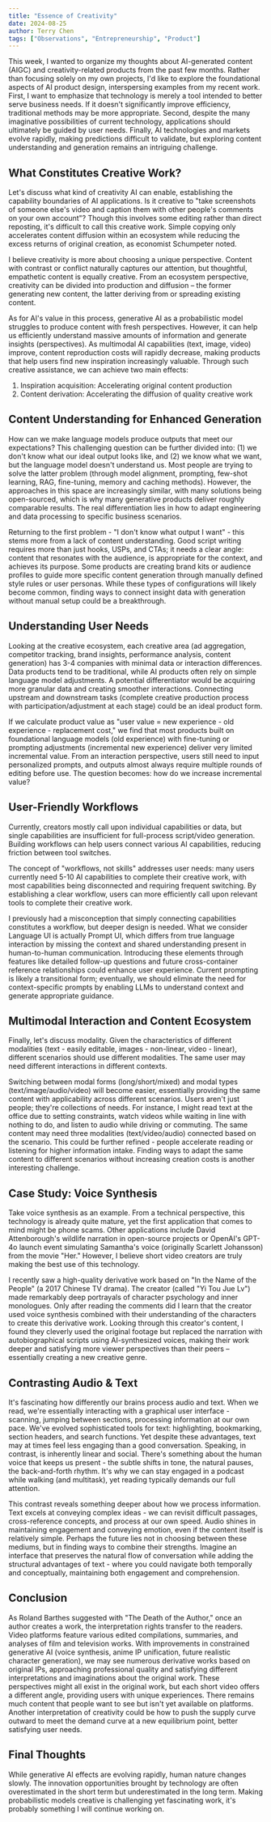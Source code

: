 ```yaml
---
title: "Essence of Creativity"
date: 2024-08-25
author: Terry Chen
tags: ["Observations", "Entrepreneurship", "Product"]
---
```


This week, I wanted to organize my thoughts about AI-generated content (AIGC) and creativity-related products from the past few months. Rather than focusing solely on my own projects, I'd like to explore the foundational aspects of AI product design, interspersing examples from my recent work. First, I want to emphasize that technology is merely a tool intended to better serve business needs. If it doesn't significantly improve efficiency, traditional methods may be more appropriate. Second, despite the many imaginative possibilities of current technology, applications should ultimately be guided by user needs. Finally, AI technologies and markets evolve rapidly, making predictions difficult to validate, but exploring content understanding and generation remains an intriguing challenge.

## What Constitutes Creative Work?

Let's discuss what kind of creativity AI can enable, establishing the capability boundaries of AI applications. Is it creative to "take screenshots of someone else's video and caption them with other people's comments on your own account"? Though this involves some editing rather than direct reposting, it's difficult to call this creative work. Simple copying only accelerates content diffusion within an ecosystem while reducing the excess returns of original creation, as economist Schumpeter noted.

I believe creativity is more about choosing a unique perspective. Content with contrast or conflict naturally captures our attention, but thoughtful, empathetic content is equally creative. From an ecosystem perspective, creativity can be divided into production and diffusion – the former generating new content, the latter deriving from or spreading existing content.

As for AI's value in this process, generative AI as a probabilistic model struggles to produce content with fresh perspectives. However, it can help us efficiently understand massive amounts of information and generate insights (perspectives). As multimodal AI capabilities (text, image, video) improve, content reproduction costs will rapidly decrease, making products that help users find new inspiration increasingly valuable. Through such creative assistance, we can achieve two main effects:

1. Inspiration acquisition: Accelerating original content production
2. Content derivation: Accelerating the diffusion of quality creative work

## Content Understanding for Enhanced Generation

How can we make language models produce outputs that meet our expectations? This challenging question can be further divided into: (1) we don't know what our ideal output looks like, and (2) we know what we want, but the language model doesn't understand us. Most people are trying to solve the latter problem (through model alignment, prompting, few-shot learning, RAG, fine-tuning, memory and caching methods). However, the approaches in this space are increasingly similar, with many solutions being open-sourced, which is why many generative products deliver roughly comparable results. The real differentiation lies in how to adapt engineering and data processing to specific business scenarios.

Returning to the first problem - "I don't know what output I want" - this stems more from a lack of content understanding. Good script writing requires more than just hooks, USPs, and CTAs; it needs a clear angle: content that resonates with the audience, is appropriate for the context, and achieves its purpose. Some products are creating brand kits or audience profiles to guide more specific content generation through manually defined style rules or user personas. While these types of configurations will likely become common, finding ways to connect insight data with generation without manual setup could be a breakthrough.

## Understanding User Needs

Looking at the creative ecosystem, each creative area (ad aggregation, competitor tracking, brand insights, performance analysis, content generation) has 3-4 companies with minimal data or interaction differences. Data products tend to be traditional, while AI products often rely on simple language model adjustments. A potential differentiator would be acquiring more granular data and creating smoother interactions. Connecting upstream and downstream tasks (complete creative production process with participation/adjustment at each stage) could be an ideal product form.

If we calculate product value as "user value = new experience - old experience - replacement cost," we find that most products built on foundational language models (old experience) with fine-tuning or prompting adjustments (incremental new experience) deliver very limited incremental value. From an interaction perspective, users still need to input personalized prompts, and outputs almost always require multiple rounds of editing before use. The question becomes: how do we increase incremental value?

## User-Friendly Workflows

Currently, creators mostly call upon individual capabilities or data, but single capabilities are insufficient for full-process script/video generation. Building workflows can help users connect various AI capabilities, reducing friction between tool switches.

The concept of "workflows, not skills" addresses user needs: many users currently need 5-10 AI capabilities to complete their creative work, with most capabilities being disconnected and requiring frequent switching. By establishing a clear workflow, users can more efficiently call upon relevant tools to complete their creative work.

I previously had a misconception that simply connecting capabilities constitutes a workflow, but deeper design is needed. What we consider Language UI is actually Prompt UI, which differs from true language interaction by missing the context and shared understanding present in human-to-human communication. Introducing these elements through features like detailed follow-up questions and future cross-container reference relationships could enhance user experience. Current prompting is likely a transitional form; eventually, we should eliminate the need for context-specific prompts by enabling LLMs to understand context and generate appropriate guidance.

## Multimodal Interaction and Content Ecosystem

Finally, let's discuss modality. Given the characteristics of different modalities (text - easily editable, images - non-linear, video - linear), different scenarios should use different modalities. The same user may need different interactions in different contexts.

Switching between modal forms (long/short/mixed) and modal types (text/image/audio/video) will become easier, essentially providing the same content with applicability across different scenarios. Users aren't just people; they're collections of needs. For instance, I might read text at the office due to setting constraints, watch videos while waiting in line with nothing to do, and listen to audio while driving or commuting. The same content may need three modalities (text/video/audio) connected based on the scenario. This could be further refined - people accelerate reading or listening for higher information intake. Finding ways to adapt the same content to different scenarios without increasing creation costs is another interesting challenge.

## Case Study: Voice Synthesis

Take voice synthesis as an example. From a technical perspective, this technology is already quite mature, yet the first application that comes to mind might be phone scams. Other applications include David Attenborough's wildlife narration in open-source projects or OpenAI's GPT-4o launch event simulating Samantha's voice (originally Scarlett Johansson) from the movie "Her." However, I believe short video creators are truly making the best use of this technology.

I recently saw a high-quality derivative work based on "In the Name of the People" (a 2017 Chinese TV drama). The creator (called "Yi Tou Jue Lv") made remarkably deep portrayals of character psychology and inner monologues. Only after reading the comments did I learn that the creator used voice synthesis combined with their understanding of the characters to create this derivative work. Looking through this creator's content, I found they cleverly used the original footage but replaced the narration with autobiographical scripts using AI-synthesized voices, making their work deeper and satisfying more viewer perspectives than their peers – essentially creating a new creative genre.

## Contrasting Audio & Text

It's fascinating how differently our brains process audio and text. When we read, we're essentially interacting with a graphical user interface - scanning, jumping between sections, processing information at our own pace. We've evolved sophisticated tools for text: highlighting, bookmarking, section headers, and search functions. Yet despite these advantages, text may at times feel less engaging than a good conversation. Speaking, in contrast, is inherently linear and social. There's something about the human voice that keeps us present - the subtle shifts in tone, the natural pauses, the back-and-forth rhythm. It's why we can stay engaged in a podcast while walking (and multitask), yet reading typically demands our full attention.

This contrast reveals something deeper about how we process information. Text excels at conveying complex ideas - we can revisit difficult passages, cross-reference concepts, and process at our own speed. Audio shines in maintaining engagement and conveying emotion, even if the content itself is relatively simple. Perhaps the future lies not in choosing between these mediums, but in finding ways to combine their strengths. Imagine an interface that preserves the natural flow of conversation while adding the structural advantages of text - where you could navigate both temporally and conceptually, maintaining both engagement and comprehension.

## Conclusion

As Roland Barthes suggested with "The Death of the Author," once an author creates a work, the interpretation rights transfer to the readers. Video platforms feature various edited compilations, summaries, and analyses of film and television works. With improvements in constrained generative AI (voice synthesis, anime IP unification, future realistic character generation), we may see numerous derivative works based on original IPs, approaching professional quality and satisfying different interpretations and imaginations about the original work. These perspectives might all exist in the original work, but each short video offers a different angle, providing users with unique experiences. There remains much content that people want to see but isn't yet available on platforms. Another interpretation of creativity could be how to push the supply curve outward to meet the demand curve at a new equilibrium point, better satisfying user needs.

## Final Thoughts

While generative AI effects are evolving rapidly, human nature changes slowly. The innovation opportunities brought by technology are often overestimated in the short term but underestimated in the long term. Making probabilistic models creative is challenging yet fascinating work, it's probably something I will continue working on.
